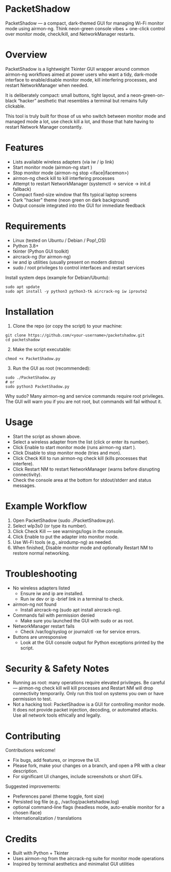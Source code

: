 # PacketShadow

PacketShadow — a compact, dark-themed GUI for managing Wi-Fi monitor mode using airmon-ng.
Think neon-green console vibes + one-click control over monitor mode, check/kill, and NetworkManager restarts.

# Overview
PacketShadow is a lightweight Tkinter GUI wrapper around common airmon-ng workflows aimed at power users who want a tidy, dark-mode interface to enable/disable monitor mode, kill interfering processes, and restart NetworkManager when needed.

It is deliberately compact: small buttons, tight layout, and a neon-green-on-black “hacker” aesthetic that resembles a terminal but remains fully clickable.

This tool is truly built for those of us who switch between monitor mode and managed mode a lot, use check kill a lot, and those that hate having to restart Network Manager constantly.

# Features
* Lists available wireless adapters (via iw / ip link)
* Start monitor mode (airmon-ng start <iface>)
* Stop monitor mode (airmon-ng stop <iface|ifacemon>)
* airmon-ng check kill to kill interfering processes
* Attempt to restart NetworkManager (systemctl → service → init.d fallback)
* Compact fixed-size window that fits typical laptop screens
* Dark "hacker" theme (neon green on dark background)
* Output console integrated into the GUI for immediate feedback


# Requirements
* Linux (tested on Ubuntu / Debian / Pop!_OS)
* Python 3.8+
* tkinter (Python GUI toolkit)
* aircrack-ng (for airmon-ng)
* iw and ip utilities (usually present on modern distros)
* sudo / root privileges to control interfaces and restart services

Install system deps (example for Debian/Ubuntu):
~~~
sudo apt update
sudo apt install -y python3 python3-tk aircrack-ng iw iproute2
~~~

# Installation
1. Clone the repo (or copy the script) to your machine:
~~~
git clone https://github.com/<your-username>/packetshadow.git
cd packetshadow
~~~
2. Make the script executable:
~~~
chmod +x PacketShadow.py
~~~
3. Run the GUI as root (recommended):
~~~
sudo ./PacketShadow.py
# or
sudo python3 PacketShadow.py
~~~
Why sudo? Many airmon-ng and service commands require root privileges. The GUI will warn you if you are not root, but commands will fail without it.

# Usage
* Start the script as shown above.
* Select a wireless adapter from the list (click or enter its number).
* Click Enable to start monitor mode (runs airmon-ng start <iface>).
* Click Disable to stop monitor mode (tries <iface> and <iface>mon).
* Click Check Kill to run airmon-ng check kill (kills processes that interfere).
* Click Restart NM to restart NetworkManager (warns before disrupting connectivity).
* Check the console area at the bottom for stdout/stderr and status messages.

# Example Workflow
1. Open PacketShadow (sudo ./PacketShadow.py).
2. Select wlp3s0 (or type its number).
3. Click Check Kill — see warnings/logs in the console.
4. Click Enable to put the adapter into monitor mode.
5. Use Wi-Fi tools (e.g., airodump-ng) as needed.
6. When finished, Disable monitor mode and optionally Restart NM to restore normal networking.

# Troubleshooting
* No wireless adapters listed
  * Ensure iw and ip are installed.
  * Run iw dev or ip -brief link in a terminal to check.
* airmon-ng not found
  * Install aircrack-ng (sudo apt install aircrack-ng).
* Commands fail with permission denied
  * Make sure you launched the GUI with sudo or as root.
* NetworkManager restart fails
  * Check /var/log/syslog or journalctl -xe for service errors.
* Buttons are unresponsive
  * Look at the GUI console output for Python exceptions printed by the script.


# Security & Safety Notes
* Running as root: many operations require elevated privileges. Be careful — airmon-ng check kill will kill processes and Restart NM will drop connectivity temporarily. Only run this tool on systems you own or have permission to test.
* Not a hacking tool: PacketShadow is a GUI for controlling monitor mode. It does not provide packet injection, decoding, or automated attacks. Use all network tools ethically and legally.

# Contributing
Contributions welcome!
* Fix bugs, add features, or improve the UI.
* Please fork, make your changes on a branch, and open a PR with a clear description.
* For significant UI changes, include screenshots or short GIFs.

Suggested improvements:
* Preferences panel (theme toggle, font size)
* Persisted log file (e.g., /var/log/packetshadow.log)
* optional command-line flags (headless mode, auto-enable monitor for a chosen iface)
* Internationalization / translations

# Credits
* Built with Python + Tkinter
* Uses airmon-ng from the aircrack-ng suite for monitor mode operations
* Inspired by terminal aesthetics and minimalist GUI utilities
